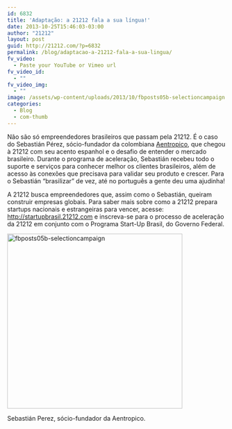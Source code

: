 ```yaml
---
id: 6832
title: 'Adaptação: a 21212 fala a sua língua!'
date: 2013-10-25T15:46:03-03:00
author: "21212"
layout: post
guid: http://21212.com/?p=6832
permalink: /blog/adaptacao-a-21212-fala-a-sua-lingua/
fv_video:
  - Paste your YouTube or Vimeo url
fv_video_id:
  - ""
fv_video_img:
  - ""
image: /assets/wp-content/uploads/2013/10/fbposts05b-selectioncampaign.jpg
categories:
  - Blog
  - com-thumb
---
```

Não são só empreendedores brasileiros que passam pela 21212. É o caso do Sebastián Pérez, sócio-fundador da colombiana [Aentropico](http://www.aentropi.co/), que chegou à 21212 com seu acento espanhol e o desafio de entender o mercado brasileiro. Durante o programa de aceleração, Sebastián recebeu todo o suporte e serviços para conhecer melhor os clientes brasileiros, além de acesso às conexões que precisava para validar seu produto e crescer. Para o Sebastián &#8220;brasilizar&#8221; de vez, até no português a gente deu uma ajudinha!

<p dir="ltr">
  A 21212 busca empreendedores que, assim como o Sebastián, queiram construir empresas globais. Para saber mais sobre como a 21212 prepara startups nacionais e estrangeiras para vencer, acesse: <a href="http://startupbrasil.21212.com/">http://startupbrasil.21212.com</a> e inscreva-se para o processo de aceleração da 21212 em conjunto com o Programa Start-Up Brasil, do Governo Federal.
</p>

<div id="attachment_6834" style="width: 413px" class="wp-caption aligncenter">
  <a href="http://21212.com/assets/wp-content/uploads/2013/10/fbposts05b-selectioncampaign.jpg"><img aria-describedby="caption-attachment-6834" class="size-full wp-image-6834" alt="fbposts05b-selectioncampaign" src="{{ site.url }}/assets/wp-content/uploads/2013/10/fbposts05b-selectioncampaign.jpg" width="403" height="403" srcset="{{ site.url }}/assets/wp-content/uploads/2013/10/fbposts05b-selectioncampaign.jpg 403w, {{ site.url }}/assets/wp-content/uploads/2013/10/fbposts05b-selectioncampaign-150x150.jpg 150w, {{ site.url }}/assets/wp-content/uploads/2013/10/fbposts05b-selectioncampaign-300x300.jpg 300w" sizes="(max-width: 403px) 100vw, 403px" /></a>

  <p id="caption-attachment-6834" class="wp-caption-text">
    Sebastián Perez, sócio-fundador da Aentropico.
  </p>
</div>

&nbsp;